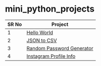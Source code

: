 # mini_python_projects




SR No   | Project 
--- | --- 
1 | [Hello World](https://github.com/OWNER2PLUSAI/mini_python_projects/Keyword_finder) 
2 | [JSON to CSV](https://github.com/Python-World/python-mini-projects/tree/master/projects/Convert_JSON_to_CSV)
3 | [Random Password Generator](https://github.com/Python-World/python-mini-projects/tree/master/projects/Random_password_generator) 
4 | [Instagram Profile Info](https://github.com/Python-World/python-mini-projects/tree/master/projects/Instagram_profile)


